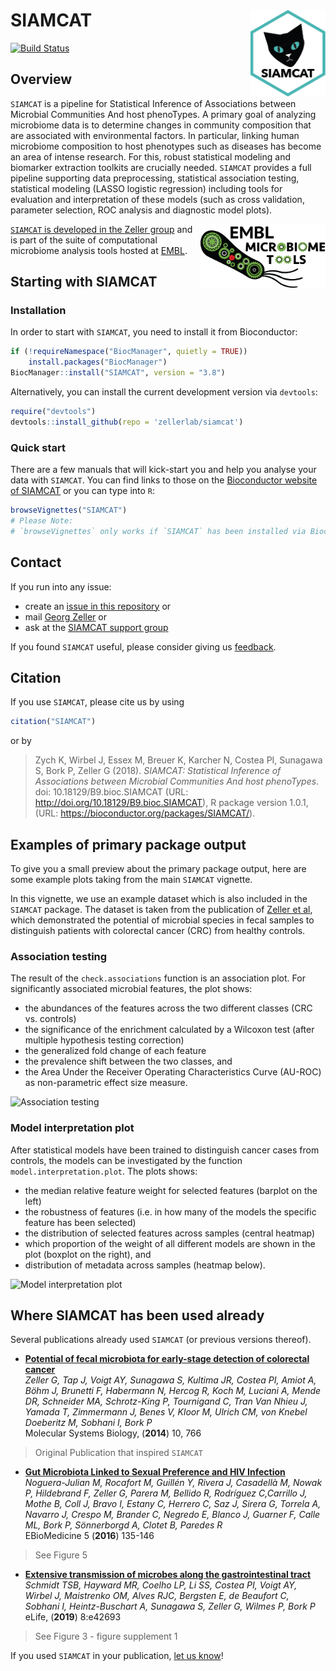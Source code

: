 # SIAMCAT <img src="man/figures/logo.png" align="right" width="120" />

[![Build Status](https://travis-ci.com/zellerlab/siamcat.svg?branch=master)](https://travis-ci.com/zellerlab/siamcat)

## Overview
`SIAMCAT` is a pipeline for Statistical Inference of Associations between
Microbial Communities And host phenoTypes. A primary goal of analyzing
microbiome data is to determine changes in community composition that are
associated with environmental factors. In particular, linking human microbiome
composition to host phenotypes such as diseases has become an area of intense
research. For this, robust statistical modeling and biomarker extraction
toolkits are crucially needed. `SIAMCAT` provides a full pipeline supporting
data preprocessing, statistical association testing, statistical modeling
(LASSO logistic regression) including tools for evaluation and interpretation
of these models (such as cross validation, parameter selection, ROC analysis
and diagnostic model plots).

<a href='https://microbiome-tools.embl.de'>
<img src="man/figures/embl_microbiome_tools_logo.png" align="right" width="200">

`SIAMCAT` is developed in the
[Zeller group](https://www.embl.de/research/units/scb/zeller/index.html)
and is part of the suite of computational microbiome analysis tools hosted at
[EMBL](https://www.embl.org/).

## Starting with SIAMCAT

### Installation

In order to start with `SIAMCAT`, you need to install it from Bioconductor:
```R
if (!requireNamespace("BiocManager", quietly = TRUE))
    install.packages("BiocManager")
BiocManager::install("SIAMCAT", version = "3.8")
```

Alternatively, you can install the current development version via `devtools`:
```R
require("devtools")
devtools::install_github(repo = 'zellerlab/siamcat')
```

### Quick start

There are a few manuals that will kick-start you and help you analyse your
data with `SIAMCAT`. You can find links to those on the
[Bioconductor website of SIAMCAT](https://bioconductor.org/packages/release/bioc/html/SIAMCAT.html)
or you can type into `R`:
```R
browseVignettes("SIAMCAT")
# Please Note:
# `browseVignettes` only works if `SIAMCAT` has been installed via Bioconductor
```

## Contact

If you run into any issue:
- create an
[issue in this repository](https://github.com/zellerlab/siamcat/issues/new) or
- mail [Georg Zeller](mailto:zeller@embl.de) or
- ask at the
[SIAMCAT support group](https://groups.google.com/forum/#!forum/siamcat-users)

If you found `SIAMCAT` useful, please consider giving us
[feedback](https://www.surveymonkey.de/r/denbi-service?sc=hd-hub&tool=siamcat).

## Citation

If you use `SIAMCAT`, please cite us by using

```R
citation("SIAMCAT")
```

or by

> Zych K, Wirbel J, Essex M, Breuer K, Karcher N, Costea PI, Sunagawa S,
Bork P, Zeller G (2018). _SIAMCAT: Statistical Inference of Associations
between Microbial Communities And host phenoTypes_.
doi: 10.18129/B9.bioc.SIAMCAT (URL: http://doi.org/10.18129/B9.bioc.SIAMCAT),
R package version 1.0.1, (URL: https://bioconductor.org/packages/SIAMCAT/).

## Examples of primary package output

To give you a small preview about the primary package output, here are some
example plots taking from the main `SIAMCAT` vignette.

In this vignette, we use an example dataset which is also included in
the `SIAMCAT` package. The dataset is taken from the publication of
[Zeller et al](http://europepmc.org/abstract/MED/25432777), which demonstrated
the potential of microbial species in fecal samples to distinguish patients
with colorectal cancer (CRC) from healthy controls.

### Association testing

The result of the `check.associations` function is an association plot.
For significantly associated microbial features, the plot shows:
- the abundances of the features across the two different classes (CRC vs.
controls)
- the significance of the enrichment calculated by a Wilcoxon test (after
multiple hypothesis testing correction)
- the generalized fold change of each feature
- the prevalence shift between the two classes, and
- the Area Under the Receiver Operating Characteristics Curve (AU-ROC) as
non-parametric effect size measure.

![Association testing](man/figures/associations_plot.png)


### Model interpretation plot

After statistical models have been trained to distinguish cancer cases
from controls, the models can be investigated by the function
`model.interpretation.plot`. The plots shows:
- the median relative feature weight for selected features (barplot on the left)
- the robustness of features (i.e. in how many of the models the specific
feature has been selected)
- the distribution of selected features across samples (central heatmap)
- which proportion of the weight of all different models are shown in the plot
(boxplot on the right), and
- distribution of metadata across samples (heatmap below).

![Model interpretation plot](man/figures/interpretation_plot.png)

## Where SIAMCAT has been used already

Several publications already used `SIAMCAT` (or previous versions thereof).

- __[Potential of fecal microbiota for early-stage detection of colorectal cancer](http://europepmc.org/abstract/MED/25432777)__  
_Zeller G,  Tap J,  Voigt AY,  Sunagawa S,  Kultima JR,  Costea PI,  Amiot A,
Böhm J,  Brunetti F,  Habermann N,  Hercog R,  Koch M,  Luciani A,  Mende DR,
Schneider MA,  Schrotz-King P,  Tournigand C,  Tran Van Nhieu J,  Yamada T,
Zimmermann J,  Benes V,  Kloor M,  Ulrich CM,  von Knebel Doeberitz M,
Sobhani I,  Bork P_  
Molecular Systems Biology, (__2014__) 10, 766  
>Original Publication that inspired `SIAMCAT`

- __[Gut Microbiota Linked to Sexual Preference and HIV Infection](https://doi.org/10.1016/j.ebiom.2016.01.032)__  
_Noguera-Julian M, Rocafort M, Guillén Y, Rivera J, Casadellà M, Nowak P,
Hildebrand F, Zeller G, Parera M, Bellido R, Rodríguez C,Carrillo J, Mothe B,
Coll J, Bravo I, Estany C, Herrero C, Saz J, Sirera G, Torrela A, Navarro J,
Crespo M, Brander C, Negredo E, Blanco J, Guarner F, Calle ML, Bork P,
Sönnerborgd A, Clotet B, Paredes R_  
EBioMedicine 5 (__2016__) 135-146
>See Figure 5

- __[Extensive transmission of microbes along the gastrointestinal tract](https://elifesciences.org/articles/42693)__  
_Schmidt TSB, Hayward MR, Coelho LP, Li SS, Costea PI, Voigt AY, Wirbel J,
Maistrenko OM, Alves RJC, Bergsten E, de Beaufort C, Sobhani I,
Heintz-Buschart A, Sunagawa S, Zeller G, Wilmes P, Bork P_  
eLife, (__2019__) 8:e42693  
> See Figure 3 - figure supplement 1


If you used `SIAMCAT` in your publication,
[let us know](mailto:zeller@embl.de)!
